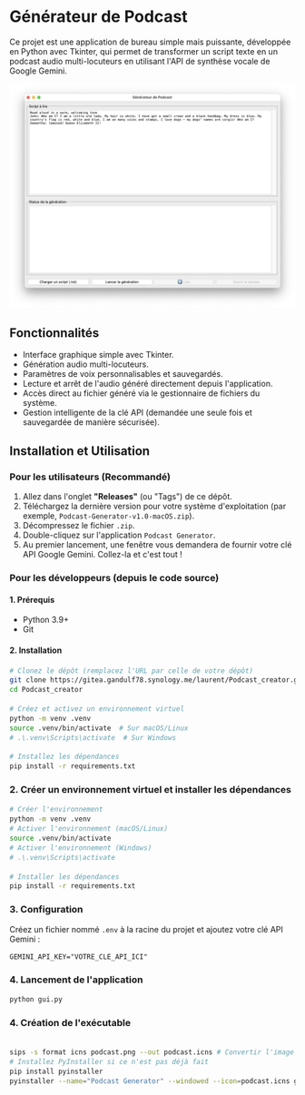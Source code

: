 # Générateur de Podcast

Ce projet est une application de bureau simple mais puissante, développée en Python avec Tkinter, qui permet de transformer un script texte en un podcast audio multi-locuteurs en utilisant l'API de synthèse vocale de Google Gemini.

![Capture d'écran de l'application](podcast_creator_screenshot.png)

## Fonctionnalités

- Interface graphique simple avec Tkinter.
- Génération audio multi-locuteurs.
- Paramètres de voix personnalisables et sauvegardés.
- Lecture et arrêt de l'audio généré directement depuis l'application.
- Accès direct au fichier généré via le gestionnaire de fichiers du système.
- Gestion intelligente de la clé API (demandée une seule fois et sauvegardée de manière sécurisée).

## Installation et Utilisation

### Pour les utilisateurs (Recommandé)

1.  Allez dans l'onglet **"Releases"** (ou "Tags") de ce dépôt.
2.  Téléchargez la dernière version pour votre système d'exploitation (par exemple, `Podcast-Generator-v1.0-macOS.zip`).
3.  Décompressez le fichier `.zip`.
4.  Double-cliquez sur l'application `Podcast Generator`.
5.  Au premier lancement, une fenêtre vous demandera de fournir votre clé API Google Gemini. Collez-la et c'est tout !

### Pour les développeurs (depuis le code source)

#### 1. Prérequis

- Python 3.9+
- Git

#### 2. Installation

```sh
# Clonez le dépôt (remplacez l'URL par celle de votre dépôt)
git clone https://gitea.gandulf78.synology.me/laurent/Podcast_creator.git
cd Podcast_creator

# Créez et activez un environnement virtuel
python -m venv .venv
source .venv/bin/activate  # Sur macOS/Linux
# .\.venv\Scripts\activate  # Sur Windows

# Installez les dépendances
pip install -r requirements.txt
```

### 2. Créer un environnement virtuel et installer les dépendances

```sh
# Créer l'environnement
python -m venv .venv
# Activer l'environnement (macOS/Linux)
source .venv/bin/activate
# Activer l'environnement (Windows)
# .\.venv\Scripts\activate

# Installer les dépendances
pip install -r requirements.txt
```

### 3. Configuration

Créez un fichier nommé `.env` à la racine du projet et ajoutez votre clé API Gemini :

```
GEMINI_API_KEY="VOTRE_CLE_API_ICI"
```

### 4. Lancement de l'application

```sh
python gui.py
```

### 4. Création de l'exécutable

```sh

sips -s format icns podcast.png --out podcast.icns # Convertir l'image en format .icns
# Installez PyInstaller si ce n'est pas déjà fait
pip install pyinstaller
pyinstaller --name="Podcast Generator" --windowed --icon=podcast.icns gui.py
```